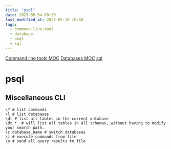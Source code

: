 ```yaml
---
title: "psql"
date: 2023-05-04 09:20
last_modified_at: 2023-05-10 10:50
tags:
  - command-line-tool
  - database
  - psql
  - sql
---
```


[Command line tools MOC](Command%20line%20tools%20MOC.md)
[Databases MOC](Databases%20MOC.md)
[sql](sql.md)

# psql

## Miscellaneous CLI

```shell
\? # list commands
\l # list databases
\dt # list all tables in the current database
\dt *. # will list all tables in all schemas, without having to modify your search path.
\c database_name # switch databases
\i # execute commands from file
\o # send all query results to file
```
